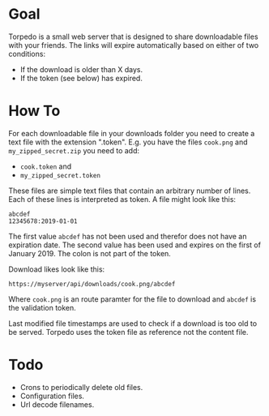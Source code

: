 Goal
====
Torpedo is a small web server that is designed to share downloadable files with your friends.
The links will expire automatically based on either of two conditions:

* If the download is older than X days.
* If the token (see below) has expired.

How To
======
For each downloadable file in your downloads folder you need to create a text file with the extension ".token".
E.g. you have the files `cook.png` and `my_zipped_secret.zip` you need to add:

* `cook.token` and
* `my_zipped_secret.token`

These files are simple text files that contain an arbitrary number of lines. Each of these lines is interpreted as token.
A file might look like this:

```
abcdef
12345678:2019-01-01
```

The first value `abcdef` has not been used and therefor does not have an expiration date. The second value has been used and expires on the first of January 2019. The colon is not part of the token.

Download likes look like this:

```
https://myserver/api/downloads/cook.png/abcdef
```

Where `cook.png` is an route paramter for the file to download and `abcdef` is the validation token.

Last modified file timestamps are used to check if a download is too old to be served. Torpedo uses the token file as reference not the content file.

Todo
====
* Crons to periodically delete old files.
* Configuration files.
* Url decode filenames.
